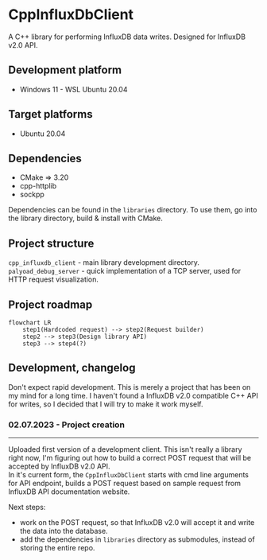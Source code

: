 # CppInfluxDbClient
A C++ library for performing InfluxDB data writes. Designed for InfluxDB v2.0 API.

## Development platform
 - Windows 11 - WSL Ubuntu 20.04

## Target platforms
 - Ubuntu 20.04

## Dependencies
 - CMake => 3.20
 - cpp-httplib
 - sockpp

Dependencies can be found in the `libraries` directory. To use them, go into the library directory, build & install with CMake.

## Project structure
`cpp_influxdb_client` - main library development directory.  
`palyoad_debug_server` - quick implementation of a TCP server, used for HTTP request visualization.

## Project roadmap
```mermaid
flowchart LR
    step1(Hardcoded request) --> step2(Request builder)
    step2 --> step3(Design library API)
    step3 --> step4(?)
```

## Development, changelog

Don't expect rapid development. This is merely a project that has been on my mind for a long time. I haven't found a InfluxDB v2.0 compatible C++ API for writes, so I decided that I will try to make it work myself.

### 02.07.2023 - Project creation

---

Uploaded first version of a development client. This isn't really a library right now, I'm figuring out how to build a correct POST request that will be accepted by InfluxDB v2.0 API.  
In it's current form, the `CppInfluxDbClient` starts with cmd line arguments for API endpoint, builds a POST request based on sample request from InfluxDB API documentation website.

Next steps: 
 - work on the POST request, so that InfluxDB v2.0 will accept it and write the data into the database.
 - add the dependencies in `libraries` directory as submodules, instead of storing the entire repo.
